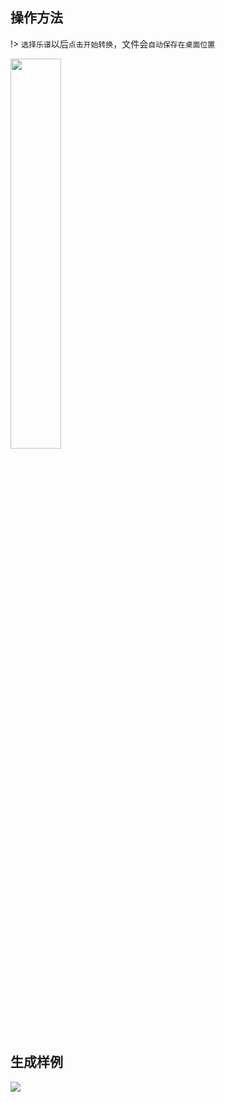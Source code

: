 ## 操作方法
!> `选择乐谱`以后`点击开始转换`，文件会`自动保存在桌面位置`

<img src="https://s1.imagehub.cc/images/2025/01/13/ce52e1c82315b3ab7930c95f0a20f022.png" style="width:40%;height:auto;">

## 生成样例

<img src="https://s1.imagehub.cc/images/2025/01/13/4816e667049c7e83d6c7343cad910b8a.png" style="height:auto;">
